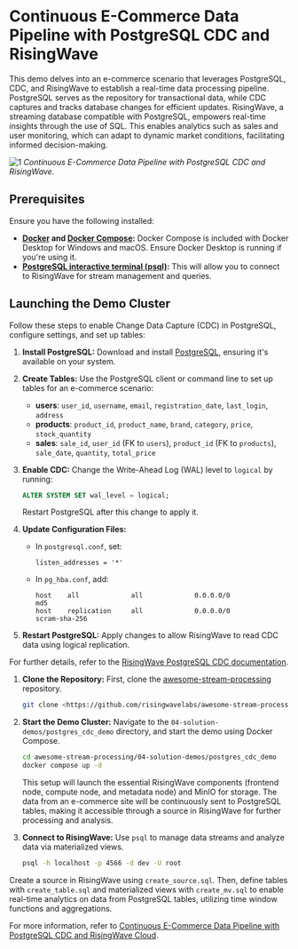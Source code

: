 # Continuous E-Commerce Data Pipeline with PostgreSQL CDC and RisingWave

This demo delves into an e-commerce scenario that leverages PostgreSQL, CDC, and RisingWave to establish a real-time data processing pipeline. PostgreSQL serves as the repository for transactional data, while CDC captures and tracks database changes for efficient updates. RisingWave, a streaming database compatible with PostgreSQL, empowers real-time insights through the use of SQL. This enables analytics such as sales and user monitoring, which can adapt to dynamic market conditions, facilitating informed decision-making.

![1](https://github.com/user-attachments/assets/e7f59bee-9d7f-487a-ad62-5b5a6d6bfd54)
*Continuous E-Commerce Data Pipeline with PostgreSQL CDC and RisingWave.*

## Prerequisites

Ensure you have the following installed:

- **[Docker](https://docs.docker.com/get-docker/) and [Docker Compose](https://docs.docker.com/compose/install/):** Docker Compose is included with Docker Desktop for Windows and macOS. Ensure Docker Desktop is running if you're using it.
- **[PostgreSQL interactive terminal (psql)](https://www.postgresql.org/download/):** This will allow you to connect to RisingWave for stream management and queries.

## Launching the Demo Cluster

Follow these steps to enable Change Data Capture (CDC) in PostgreSQL, configure settings, and set up tables:

1. **Install PostgreSQL:** Download and install [PostgreSQL](https://www.postgresql.org/download/), ensuring it's available on your system.
2. **Create Tables:** Use the PostgreSQL client or command line to set up tables for an e-commerce scenario:
    - **users**: `user_id`, `username`, `email`, `registration_date`, `last_login`, `address`
    - **products**: `product_id`, `product_name`, `brand`, `category`, `price`, `stock_quantity`
    - **sales**: `sale_id`, `user_id` (FK to `users`), `product_id` (FK to `products`), `sale_date`, `quantity`, `total_price`
3. **Enable CDC:** Change the Write-Ahead Log (WAL) level to `logical` by running:
    
    ```sql
    ALTER SYSTEM SET wal_level = logical;
    ```
    
    Restart PostgreSQL after this change to apply it.
    
4. **Update Configuration Files:**
    - In `postgresql.conf`, set:
        
        ```
        listen_addresses = '*'
        ```
        
    - In `pg_hba.conf`, add:
        
        ```
        host    all             all             0.0.0.0/0               md5
        host    replication     all             0.0.0.0/0               scram-sha-256
        ```
        
5. **Restart PostgreSQL:** Apply changes to allow RisingWave to read CDC data using logical replication.

For further details, refer to the [RisingWave PostgreSQL CDC documentation](https://docs.risingwave.com/docs/current/ingest-from-postgres-cdc/).

1. **Clone the Repository:** First, clone the [awesome-stream-processing](https://github.com/risingwavelabs/awesome-stream-processing) repository.
    
    ```bash
    git clone <https://github.com/risingwavelabs/awesome-stream-processing.git>
    ```
    
2. **Start the Demo Cluster:** Navigate to the `04-solution-demos/postgres_cdc_demo` directory, and start the demo using Docker Compose.
    
    ```bash
    cd awesome-stream-processing/04-solution-demos/postgres_cdc_demo
    docker compose up -d
    ```
    
    This setup will launch the essential RisingWave components (frontend node, compute node, and metadata node) and MinIO for storage. The data from an e-commerce site will be continuously sent to PostgreSQL tables, making it accessible through a source in RisingWave for further processing and analysis.
    
3. **Connect to RisingWave:** Use `psql` to manage data streams and analyze data via materialized views.
    
    ```bash
    psql -h localhost -p 4566 -d dev -U root
    ```
    

Create a source in RisingWave using `create_source.sql`. Then, define tables with `create_table.sql` and materialized views with `create_mv.sql` to enable real-time analytics on data from PostgreSQL tables, utilizing time window functions and aggregations.

For more information, refer to [Continuous E-Commerce Data Pipeline with PostgreSQL CDC and RisingWave Cloud](https://risingwave.com/blog/continuous-e-commerce-data-pipeline-with-postgresql-cdc-and-risingwave-cloud/).
